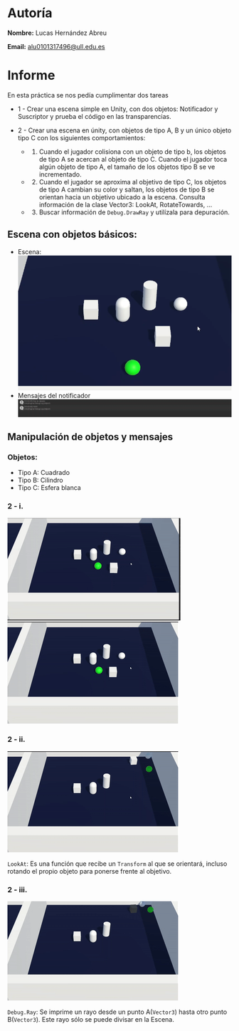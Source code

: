 # Autoría
**Nombre:** Lucas Hernández Abreu

**Email:** alu0101317496@ull.edu.es

# Informe
En esta práctica se nos pedía cumplimentar dos tareas

- 1 - Crear una escena simple en Unity, con dos objetos: Notificador y 
      Suscriptor y prueba el código en las transparencias.

- 2 - Crear una escena en únity, con objetos de tipo A, B y un único objeto 
      tipo C con los siguientes comportamientos:

  - 1. Cuando el jugador colisiona con un objeto de tipo b, los objetos de 
        tipo A se acercan al objeto de tipo C. Cuando el jugador toca algún 
        objeto de tipo A, el tamaño de los objetos tipo B se ve incrementado.

  - 2. Cuando el jugador se aproxima al objetivo de tipo C, los objetos de tipo
        A cambian su color y saltan, los objetos de tipo B se orientan hacia un
        objetivo ubicado a la escena. Consulta información de la clase Vector3:
        LookAt, RotateTowards, ...

  - 3. Buscar información de `Debug.DrawRay` y utilízala para depuración.

## Escena con objetos básicos:
- Escena:
![Escena](./Gifs/2.png)
- Mensajes del notificador
![Mensajes recibidos por el Notificador](./Gifs/1.png)

## Manipulación de objetos y mensajes
### Objetos:
- Tipo A: Cuadrado
- Tipo B: Cilindro
- Tipo C: Esfera blanca
### 2 - i.

![i.](./Gifs/i.gif)
![i.size](./Gifs/isize.gif)

### 2 - ii.

![ii](./Gifs/ii.gif)

`LookAt`: Es una función que recibe un `Transform` al que se orientará,
incluso rotando el propio objeto para ponerse frente al objetivo.

### 2 - iii.

![ii.ray](./Gifs/iiRay.gif)

`Debug.Ray`: Se imprime un rayo desde un punto A(`Vector3`) hasta otro punto B(`Vector3`).
Este rayo sólo se puede divisar en la Escena.
